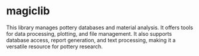 # magiclib
This library manages pottery databases and material analysis. It offers tools for data processing, plotting, and file management. It also supports database access, report generation, and text processing, making it a versatile resource for pottery research.
